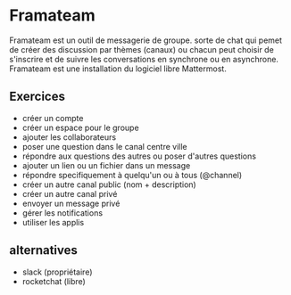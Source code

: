 
# Framateam

Framateam est un outil de messagerie de groupe. sorte de chat qui pemet de créer des discussion par thèmes (canaux) ou chacun peut choisir de s'inscrire et de suivre les conversations en synchrone ou en asynchrone. Framateam est une installation du logiciel libre Mattermost.

## Exercices
- créer un compte
- créer un espace pour le groupe
- ajouter les collaborateurs
- poser une question dans le canal centre ville
- répondre aux questions des autres ou poser d'autres questions
- ajouter un lien ou un fichier dans un message
- répondre specifiquement à quelqu'un ou à tous (@channel)
- créer un autre canal public (nom + description)
- créer un autre canal privé
- envoyer un message privé
- gérer les notifications
- utiliser les applis

## alternatives

- slack (propriétaire)
- rocketchat (libre)
